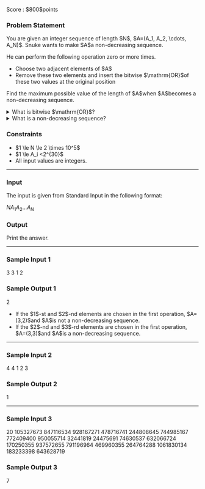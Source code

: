 
<div>

<span>

<span>

<p>
Score : $800$points
</p>

<div>

<section>

### **Problem Statement**

<p>
You are given an integer sequence of length $N$, $A=(A_1, A_2, \cdots, A_N)$.
Snuke wants to make $A$a non-decreasing sequence.
</p>

<p>
He can perform the following operation zero or more times.
</p>

<ul>

<li>
Choose two adjacent elements of $A$
</li>

<li>
Remove these two elements and insert the bitwise $\mathrm{OR}$of these two values at the original position
</li>

</ul>

<p>
Find the maximum possible value of the length of $A$when $A$becomes a non-decreasing sequence.
</p>

<details>

<summary>
What is bitwise $\mathrm{OR}$?
  
</summary>

<p>
The bitwise $\mathrm{OR}$of non-negative integers $A$and $B$, $A\ \mathrm{OR}\ B$, is defined as follows.
    
</p>

<ul>

<li>
When $A\ \mathrm{OR}\ B$is written in binary, the digit in the $2^k$place ($k \geq 0$) is $1$if at least one of the digits in the $2^k$place of $A$and $B$written in binary is $1$, and $0$otherwise.
</li>

</ul>
For example, $3\ \mathrm{OR}\ 5 = 7$(in binary: $011\ \mathrm{OR}\ 101 = 111$).
  
<p>

</p>

</details>

<details>

<summary>
What is a non-decreasing sequence?
  
</summary>

<p>
A sequence $a=(a_1,a_2, \cdots, a_n)$is a non-decreasing sequence if and only if $a_1 \le a_2 \le \ldots \le a_n$holds.
  
</p>

</details>

</section>

</div>

<div>

<section>

### **Constraints**

<ul>

<li>
$1 \le N \le 2 \times 10^5$
</li>

<li>
$1 \le A_i <2^{30}$
</li>

<li>
All input values are integers.
</li>

</ul>

</section>

</div>

---

<div>

<div>

<section>

### **Input**

<p>
The input is given from Standard Input in the following format:
</p>

<div>

$N$$A_1$$A_2$$\ldots$$A_N$
</div>

</section>

</div>

<div>

<section>

### **Output**

<p>
Print the answer.
</p>

</section>

</div>

</div>

---

<div>

<section>

### **Sample Input 1**

<div>

3
3 1 2

</div>

</section>

</div>

<div>

<section>

### **Sample Output 1**

<div>

2

</div>

<ul>

<li>
If the $1$-st and $2$-nd elements are chosen in the first operation, $A=(3,2)$and $A$is not a non-decreasing sequence.
</li>

<li>
If the $2$-nd and $3$-rd elements are chosen in the first operation, $A=(3,3)$and $A$is a non-decreasing sequence.
</li>

</ul>

</section>

</div>

---

<div>

<section>

### **Sample Input 2**

<div>

4
4 1 2 3

</div>

</section>

</div>

<div>

<section>

### **Sample Output 2**

<div>

1

</div>

</section>

</div>

---

<div>

<section>

### **Sample Input 3**

<div>

20
105327673 847116534 928167271 478716741 244808645 744985167 772409400 950055714 32441819 24475691 74630537 632066724 170250355 937572655 791196964 469960355 264764288 1061830134 183233398 643628719

</div>

</section>

</div>

<div>

<section>

### **Sample Output 3**

<div>

7

</div>

</section>

</div>

</span>

</span>

</div>
